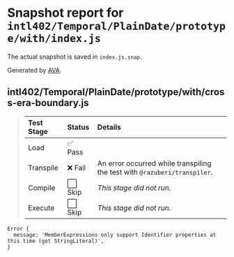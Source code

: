 # Snapshot report for `intl402/Temporal/PlainDate/prototype/with/index.js`

The actual snapshot is saved in `index.js.snap`.

Generated by [AVA](https://avajs.dev).

## intl402/Temporal/PlainDate/prototype/with/cross-era-boundary.js

> | Test Stage | Status | Details |
> | :-- | :-- | :-- |
> | Load | ✅ Pass |  |
> | Transpile | ❌ Fail | An error occurred while transpiling the test with `@razuberi/transpiler`. |
> | Compile | ⬜ Skip | *This stage did not run.* |
> | Execute | ⬜ Skip | *This stage did not run.* |

    Error {
      message: 'MemberExpressions only support Identifier properties at this time (got StringLiteral)',
    }
